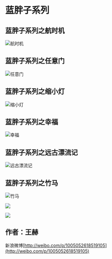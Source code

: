 蓝胖子系列
==============
## 蓝胖子系列之航时机 ##
![航时机](lan-pang-zi-xi-lie-zhi-hang-shi-ji.jpg)


## 蓝胖子系列之任意门 ##
![任意门](lan-pang-zi-xi-lie-zhi-ren-yi-men.jpg)


## 蓝胖子系列之缩小灯 ##
![缩小灯](lan-pang-zi-xi-lie-zhi-suo-xiao-deng.jpg)


## 蓝胖子系列之幸福 ##
![幸福](lan-pang-zi-xi-lie-zhi-xing-fu.png)


## 蓝胖子系列之远古漂流记 ##
![远古漂流记](lan-pang-zi-xi-lie-zhi-yuan-gu-piao-liu-ji.jpg)


## 蓝胖子系列之竹马 ##
![竹马](lan-pang-zi-xi-lie-zhi-zhu-ma.jpg)


![](lan-pang-zi-xi-lie-zhi-0.jpg)


![](lan-pang-zi-xi-lie-zhi-gong-fu-tie.jpg)



## 作者：王赫 ##

新浪微博[http://weibo.com/p/1005052618519105](http://weibo.com/p/1005052618519105)
